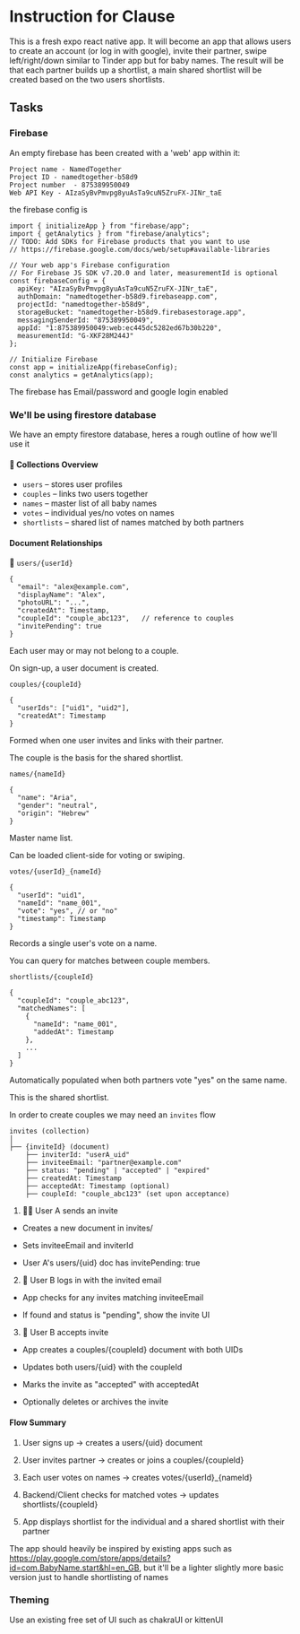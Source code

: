 # Instruction for Clause

This is a fresh expo react native app. It will become an app that allows users to create an account (or log in with google), invite their partner, swipe left/right/down similar to Tinder app but for baby names. The result will be that each partner builds up a shortlist, a main shared shortlist will be created based on the two users shortlists.

## Tasks

### Firebase

An empty firebase has been created with a 'web' app within it:

```
Project name - NamedTogether
Project ID - namedtogether-b58d9
Project number  - 875389950049
Web API Key - AIzaSyBvPmvpg8yuAsTa9cuN5ZruFX-JINr_taE
```

the firebase config is

```// Import the functions you need from the SDKs you need
import { initializeApp } from "firebase/app";
import { getAnalytics } from "firebase/analytics";
// TODO: Add SDKs for Firebase products that you want to use
// https://firebase.google.com/docs/web/setup#available-libraries

// Your web app's Firebase configuration
// For Firebase JS SDK v7.20.0 and later, measurementId is optional
const firebaseConfig = {
  apiKey: "AIzaSyBvPmvpg8yuAsTa9cuN5ZruFX-JINr_taE",
  authDomain: "namedtogether-b58d9.firebaseapp.com",
  projectId: "namedtogether-b58d9",
  storageBucket: "namedtogether-b58d9.firebasestorage.app",
  messagingSenderId: "875389950049",
  appId: "1:875389950049:web:ec445dc5282ed67b30b220",
  measurementId: "G-XKF28M244J"
};

// Initialize Firebase
const app = initializeApp(firebaseConfig);
const analytics = getAnalytics(app);
```

The firebase has Email/password and google login enabled

### We'll be using firestore database 

We have an empty firestore database, heres a rough outline of how we'll use it

#### 📁 Collections Overview

- `users` – stores user profiles
- `couples` – links two users together
- `names` – master list of all baby names
- `votes` – individual yes/no votes on names
- `shortlists` – shared list of names matched by both partners


#### Document Relationships
👤 `users/{userId}`
```
{
  "email": "alex@example.com",
  "displayName": "Alex",
  "photoURL": "...",
  "createdAt": Timestamp,
  "coupleId": "couple_abc123",   // reference to couples
  "invitePending": true
}
```
Each user may or may not belong to a couple.

On sign-up, a user document is created.

`couples/{coupleId}`
```
{
  "userIds": ["uid1", "uid2"],
  "createdAt": Timestamp
}
```

Formed when one user invites and links with their partner.

The couple is the basis for the shared shortlist.

`names/{nameId}`
```
{
  "name": "Aria",
  "gender": "neutral",
  "origin": "Hebrew"
}
```
Master name list.

Can be loaded client-side for voting or swiping.

`votes/{userId}_{nameId}`
```
{
  "userId": "uid1",
  "nameId": "name_001",
  "vote": "yes", // or "no"
  "timestamp": Timestamp
}
```

Records a single user's vote on a name.

You can query for matches between couple members.

`shortlists/{coupleId}`

```
{
  "coupleId": "couple_abc123",
  "matchedNames": [
    {
      "nameId": "name_001",
      "addedAt": Timestamp
    },
    ...
  ]
}
```
Automatically populated when both partners vote "yes" on the same name.

This is the shared shortlist.

In order to create couples we may need an `invites` flow

```
invites (collection)
│
├── {inviteId} (document)
    ├── inviterId: "userA_uid"
    ├── inviteeEmail: "partner@example.com"
    ├── status: "pending" | "accepted" | "expired"
    ├── createdAt: Timestamp
    ├── acceptedAt: Timestamp (optional)
    ├── coupleId: "couple_abc123" (set upon acceptance)
```

1. 🧑‍💻 User A sends an invite
- Creates a new document in invites/

- Sets inviteeEmail and inviterId

- User A's users/{uid} doc has invitePending: true

2. 📩 User B logs in with the invited email
- App checks for any invites matching inviteeEmail

- If found and status is "pending", show the invite UI

3. 🤝 User B accepts invite
- App creates a couples/{coupleId} document with both UIDs

- Updates both users/{uid} with the coupleId

- Marks the invite as "accepted" with acceptedAt

- Optionally deletes or archives the invite
    

#### Flow Summary
1. User signs up → creates a users/{uid} document

2. User invites partner → creates or joins a couples/{coupleId}

3. Each user votes on names → creates votes/{userId}_{nameId}

4. Backend/Client checks for matched votes → updates shortlists/{coupleId}

5. App displays shortlist for the individual and a shared shortlist with their partner


The app should heavily be inspired by existing apps such as https://play.google.com/store/apps/details?id=com.BabyName.start&hl=en_GB, but it'll be a lighter slightly more basic version just to handle shortlisting of names

### Theming

Use an existing free set of UI such as chakraUI or kittenUI